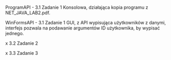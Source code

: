 ProgramAPI -      3.1 Zadanie 1      Konsolowa,     działająca kopia programu z NET_JAVA_LAB2.pdf.

WinFormsAPI -     3.1 Zadanie 1      GUI,           z API wypisująca użytkowników z danymi,   interfejs pozwala na podawanie argumentów ID użytkownika, by wypisać jednego.

x                 3.2 Zadanie 2
                  
x                 3.3 Zadanie 3
